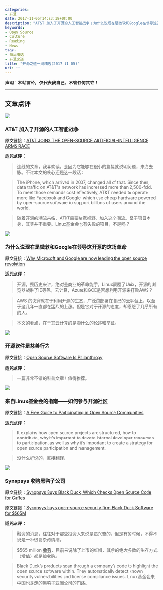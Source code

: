 ```yaml
---
categories:
- 开源
date: 2017-11-05T14:23:18+08:00
description: "AT&T 加入了开源的人工智能战争；为什么说现在是微软和Google在领导这开源的这场革命；开源软件是慈善行为；来自Linux基金会的指南——如何参与开源社区；Synopsys  收购黑鸭子公司"
keywords:
- Open Source
- Culture
- Reading
- News
tags:
- 每周精选
- 开源之道
title: "开源之道一周精选(2017 11 05)"
url: ""
---
```

**声明：本站言论，仅代表我自己，不管任何其它！**

---

## 文章点评

![](https://media.wired.com/photos/59f377fb40d64e7670af2c82/master/w_1164,c_limit/ATT-TA-617513254.jpg)

### AT&T 加入了开源的人工智能战争

原文链接：[AT&T JOINS THE OPEN-SOURCE ARTIFICIAL-INTELLIGENCE ARMS RACE](https://www.wired.com/story/atandt-joins-the-open-source-artificial-intelligence-arms-race/)

**适兕点评：**

> 连线的文章，我喜欢读，是因为它能够在很小的篇幅就说明问题，来龙去脉。不过本文的核心还是这一段话：

> The iPhone, which arrived in 2007, changed all of that. Since then, data traffic on AT&T's network has increased more than 2,500-fold. To meet those demands cost effectively, AT&T needed to operate more like Facebook and Google, which use cheap hardware powered by open-source software to support billions of users around the world.

>  随着开源的潮流来临，AT&T需要放宽视野，加入这个潮流。至于项目本身，其实并不重要。Linux基金会也有失败的项目，不是吗？

![](https://tr1.cbsistatic.com/hub/i/r/2017/10/27/962ae362-99f6-4416-9bfe-dad05d93c73d/resize/770x/3bfc87fab5d5e2f91886059bcfa52492/github-contributors.png)

### 为什么说现在是微软和Google在领导这开源的这场革命

原文链接：[Why Microsoft and Google are now leading the open source revolution](https://www.techrepublic.com/article/why-microsoft-and-google-are-now-leading-the-open-source-revolution/)

**适兕点评：**

> 开源，照历史来讲，绝对是商业的革命能手。Linux颠覆了Unix，开源的浏览器战胜了IE等等。云计算，Azure和GCE是否想利用开源来打败AWS？

> AWS 的诀窍就在于利用开源的生态，广泛的部署在自己的云平台上，以至于这几年一直都在猛烈的上涨。但是它对于开源的态度，却惹怒了几乎所有的人。

>本文的看点，在于其云计算的是卖什么的论述和举证。

![](https://ssir.org/images/blog/open-source_sign.jpeg)

### 开源软件是慈善行为

原文链接：[Open Source Software Is Philanthropy](https://ssir.org/articles/entry/open_source_software_is_philanthropy)

**适兕点评：**

> 一篇非常不错的科普文章！值得推荐。

![](https://www.linuxfoundation.org/wp-content/uploads/2017/10/regatta-1049741_1920.jpg)

### 来自Linux基金会的指南——如何参与开源社区

原文链接：[A Free Guide to Participating in Open Source Communities](https://www.linuxfoundation.org/blog/free-guide-participating-open-source-communities/)

**适兕点评：**

> It explains how open source projects are structured, how to contribute, why it’s important to devote internal developer resources to participation, as well as why it’s important to create a strategy for open source participation and management.

> 没什么好说的，直接翻译。

![](http://www.electronicdesign.com/sites/electronicdesign.com/files/styles/article_featured_retina/public/ThinkstockPhotos-488555846-programmer_0.jpg?itok=xMad7Z9z)

### Synopsys  收购黑鸭子公司

原文链接：[Synopsys Buys Black Duck, Which Checks Open Source Code for Gaffes](http://www.electronicdesign.com/embedded-revolution/synopsys-buys-black-duck-which-checks-open-source-code-gaffes)

原文链接：[Synopsys buys open-source security firm Black Duck Software for $565M](https://siliconangle.com/blog/2017/11/03/open-source-security-provider-black-duck-software-acquired-565m/)

**适兕点评：**

> 融资的消息，往往对于那些投资人来说是蛮兴奋的，但是有的时候，不得不说是一种很复杂的情绪。

>  $565 million [收购](https://news.synopsys.com/2017-11-02-Synopsys-to-Enhance-Software-Integrity-Platform-with-Acquisition-of-Black-Duck-Software)，目前来说除了上市的红帽，其余的绝大多数的生存方式（增值）都是被收购。

> Black Duck’s products scan through a company’s code to highlight the open source software within. They automatically detect known security vulnerabilities and license compliance issues. Linux基金会来中国也是走的黑鸭子亚洲公司的门路。
